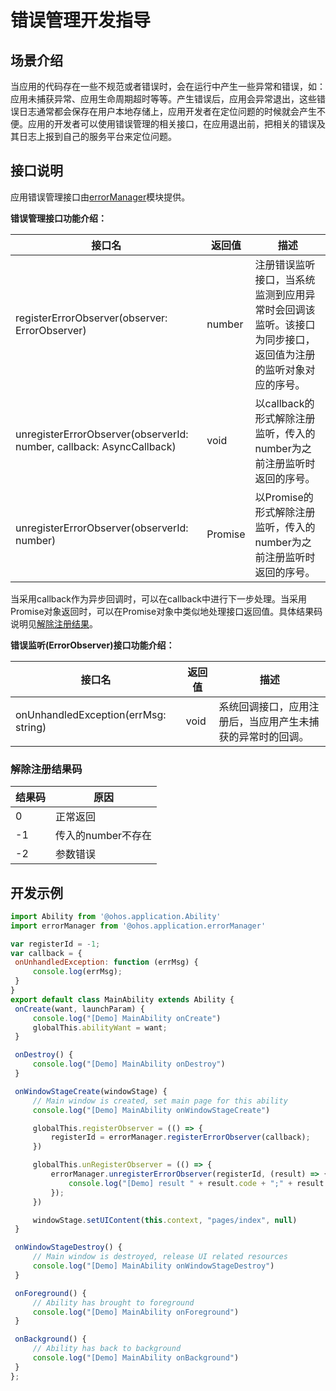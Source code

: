 # 错误管理开发指导

## 场景介绍

当应用的代码存在一些不规范或者错误时，会在运行中产生一些异常和错误，如：应用未捕获异常、应用生命周期超时等等。产生错误后，应用会异常退出，这些错误日志通常都会保存在用户本地存储上，应用开发者在定位问题的时候就会产生不便。应用的开发者可以使用错误管理的相关接口，在应用退出前，把相关的错误及其日志上报到自己的服务平台来定位问题。

## 接口说明

应用错误管理接口由[errorManager](https://gitee.com/openharmony/interface_sdk-js/blob/master/api/@ohos.application.errorManager.d.ts)模块提供。

**错误管理接口功能介绍：**

| 接口名                                                       | 返回值         | 描述                                                 |
| ------------------------------------------------------------ | -------------- | ---------------------------------------------------- |
| registerErrorObserver(observer: ErrorObserver) | number       | 注册错误监听接口，当系统监测到应用异常时会回调该监听。该接口为同步接口，返回值为注册的监听对象对应的序号。 |
| unregisterErrorObserver(observerId: number,  callback: AsyncCallback<void>) | void | 以callback的形式解除注册监听，传入的number为之前注册监听时返回的序号。  |
| unregisterErrorObserver(observerId: number) | Promise<void> | 以Promise的形式解除注册监听，传入的number为之前注册监听时返回的序号。  |

当采用callback作为异步回调时，可以在callback中进行下一步处理。当采用Promise对象返回时，可以在Promise对象中类似地处理接口返回值。具体结果码说明见[解除注册结果](#解除注册结果)。


**错误监听(ErrorObserver)接口功能介绍：**

| 接口名                         | 返回值  | 描述                                                         |
| ------------------------------ | ------- | ------------------------------------------------------------ |
| onUnhandledException(errMsg: string) | void | 系统回调接口，应用注册后，当应用产生未捕获的异常时的回调。 |


### 解除注册结果码

| 结果码 | 原因                        |
| ------ | ---------------------------  |
| 0      |  正常返回                          |
| -1     | 传入的number不存在              |
| -2     | 参数错误       |

## 开发示例
   ```js
   import Ability from '@ohos.application.Ability'
import errorManager from '@ohos.application.errorManager'

var registerId = -1;
var callback = {
    onUnhandledException: function (errMsg) {
        console.log(errMsg);
    }
}
export default class MainAbility extends Ability {
    onCreate(want, launchParam) {
        console.log("[Demo] MainAbility onCreate")
        globalThis.abilityWant = want;
    }

    onDestroy() {
        console.log("[Demo] MainAbility onDestroy")
    }

    onWindowStageCreate(windowStage) {
        // Main window is created, set main page for this ability
        console.log("[Demo] MainAbility onWindowStageCreate")

        globalThis.registerObserver = (() => {
            registerId = errorManager.registerErrorObserver(callback);
        })

        globalThis.unRegisterObserver = (() => {
            errorManager.unregisterErrorObserver(registerId, (result) => {
                console.log("[Demo] result " + result.code + ";" + result.message)
            });
        })

        windowStage.setUIContent(this.context, "pages/index", null)
    }

    onWindowStageDestroy() {
        // Main window is destroyed, release UI related resources
        console.log("[Demo] MainAbility onWindowStageDestroy")
    }

    onForeground() {
        // Ability has brought to foreground
        console.log("[Demo] MainAbility onForeground")
    }

    onBackground() {
        // Ability has back to background
        console.log("[Demo] MainAbility onBackground")
    }
};
   ```